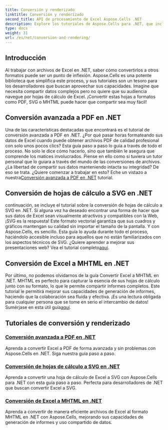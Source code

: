 ```yaml
---
title: Conversión y renderizado
linktitle: Conversión y renderizado
second_title: API de procesamiento de Excel Aspose.Cells .NET
description: Explore los tutoriales de Aspose.Cells para .NET, que incluyen guías avanzadas sobre cómo convertir y renderizar archivos de Excel a diferentes formatos sin problemas.
type: docs
weight: 31
url: /es/net/conversion-and-rendering/
---
```

## Introducción

Al trabajar con archivos de Excel en .NET, saber cómo convertirlos a otros formatos puede ser un punto de inflexión. Aspose.Cells es una potente biblioteca que simplifica este proceso, y sus tutoriales son un tesoro para los desarrolladores que buscan aprovechar sus capacidades. Imagine que necesita compartir datos complejos pero no quiere que su audiencia navegue por hojas de cálculo de Excel. ¡Convertir estas hojas a formatos como PDF, SVG o MHTML puede hacer que compartir sea muy fácil! 

## Conversión avanzada a PDF en .NET

Una de las características destacadas que encontrará es el tutorial de conversión avanzada a PDF en .NET. ¿Por qué pasar horas formateando sus datos de Excel cuando puede obtener archivos PDF de calidad profesional con solo unos pocos clics? Esta guía paso a paso lo guía a través de todo el proceso. No solo le dice cómo hacerlo, sino que también le asegura que comprende los matices involucrados. Piense en ello como si tuviera un tutor personal que lo guiara a través del mundo de las conversiones de archivos. ¿La libertad de compartir sus datos manteniendo intacta su integridad? De eso se trata. ¿Quiere comenzar a trabajar en esto? Eche un vistazo a nuestra[Conversión avanzada a PDF en .NET](./advanced-conversion-to-pdf/) tutorial.

## Conversión de hojas de cálculo a SVG en .NET

 continuación, se incluye el tutorial sobre la conversión de hojas de cálculo a SVG en .NET. Si alguna vez ha deseado encontrar una forma de hacer que sus datos de Excel sean visualmente atractivos y compatibles con la Web, ¡SVG es la respuesta! Este formato vectorial garantiza que sus cuadros y gráficos mantengan su calidad sin importar el tamaño de la pantalla. Y con Aspose.Cells, es sencillo. Esta guía lo ayuda durante todo el proceso, haciéndolo accesible incluso para aquellos que no están familiarizados con los aspectos técnicos de SVG. ¿Quiere aprender a mejorar sus presentaciones web? Vea el tutorial completo[aquí](./converting-worksheet-to-svg/).

## Conversión de Excel a MHTML en .NET

 Por último, no podemos olvidarnos de la guía Convertir Excel a MHTML en .NET. MHTML es perfecto para capturar la esencia de sus hojas de cálculo junto con su formato, lo que le permite compartir informes completos. Este tutorial le permitirá mejorar sus capacidades de generación de informes, haciendo que la colaboración sea fluida y efectiva. ¡Es una lectura obligada para cualquier persona que se tome en serio el intercambio de datos! Sumérjase en esta útil guía[aquí](./converting-excel-to-mhtml/).

## Tutoriales de conversión y renderizado
### [Conversión avanzada a PDF en .NET](./advanced-conversion-to-pdf/)
Aprenda a convertir Excel a PDF de forma avanzada y sin problemas con Aspose.Cells en .NET. Siga nuestra guía paso a paso.
### [Conversión de hojas de cálculo a SVG en .NET](./converting-worksheet-to-svg/)
Aprenda a convertir una hoja de cálculo de Excel a SVG con Aspose.Cells para .NET con esta guía paso a paso. Perfecta para desarrolladores de .NET que buscan convertir Excel a SVG.
### [Conversión de Excel a MHTML en .NET](./converting-excel-to-mhtml/)
Aprenda a convertir de manera eficiente archivos de Excel al formato MHTML en .NET con Aspose.Cells, mejorando sus capacidades de generación de informes y uso compartido de datos.